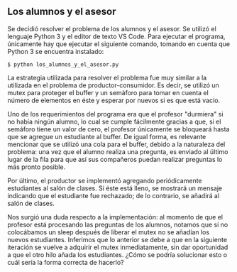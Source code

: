## Los alumnos y el asesor

Se decidió resolver el problema de los alumnos y el asesor. Se utilizó el lenguaje Python 3 y el editor de texto VS Code. Para ejecutar el programa, únicamente hay que ejecutar el siguiente comando, tomando en cuenta que Python 3 se encuentra instalado:

    $ python los_alumnos_y_el_asesor.py


La estrategia utilizada para resolver el problema fue muy similar a la utilizada en el problema de productor-consumidor. Es decir, se utilizó un mutex para proteger el buffer y un semáforo para tomar en cuenta el número de elementos en éste y esperar por nuevos si es que está vacío.

Uno de los requerimientos del programa era que el profesor "durmiera" si no había ningún alumno, lo cual se cumple fácilmente gracias a que, si el semáforo tiene un valor de cero, el profesor únicamente se bloqueará hasta que se agregue un estudiante al buffer. De igual forma, es relevante mencionar que se utilizó una cola para el buffer, debido a la naturaleza del problema: una vez que el alumno realiza una pregunta, es enviado al último lugar de la fila para que así sus compañeros puedan realizar preguntas lo más pronto posible.

Por último, el productor se implementó agregando periódicamente estudiantes al salón de clases. Si éste está lleno, se mostrará un mensaje indicando que el estudiante fue rechazado; de lo contrario, se añadirá al salón de clases.

Nos surgió una duda respecto a la implementación: al momento de que el profesor está procesando las preguntas de los alumnos, notamos que si no colocábamos un sleep después de liberar el mutex no se añadían los nuevos estudiantes. Inferimos que lo anterior se debe a que en la siguiente iteración se vuelve a adquirir el mutex inmediatamente, sin dar oportunidad a que el otro hilo añada los estudiantes. ¿Cómo se podría solucionar esto o cuál sería la forma correcta de hacerlo?